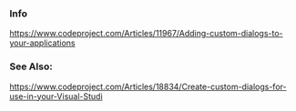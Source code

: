 ### Info


https://www.codeproject.com/Articles/11967/Adding-custom-dialogs-to-your-applications


### See Also:

https://www.codeproject.com/Articles/18834/Create-custom-dialogs-for-use-in-your-Visual-Studi